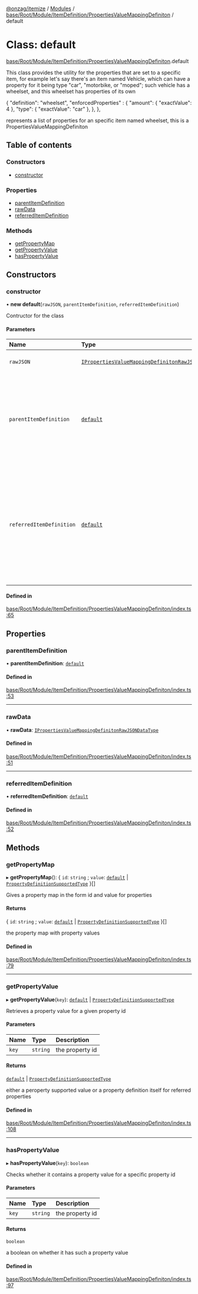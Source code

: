 [@onzag/itemize](../README.md) / [Modules](../modules.md) / [base/Root/Module/ItemDefinition/PropertiesValueMappingDefiniton](../modules/base_Root_Module_ItemDefinition_PropertiesValueMappingDefiniton.md) / default

# Class: default

[base/Root/Module/ItemDefinition/PropertiesValueMappingDefiniton](../modules/base_Root_Module_ItemDefinition_PropertiesValueMappingDefiniton.md).default

This class provides the utility for the properties that
are set to a specific item, for example let's say there's
an item named Vehicle, which can have a property for it
being type "car", "motorbike, or "moped"; such vehicle has
a wheelset, and this wheelset has properties of its own

{
  "definition": "wheelset",
  "enforcedProperties" : {
    "amount": {
      "exactValue": 4
    },
    "type": {
      "exactValue": "car"
    },
  },
},

represents a list of properties for an specific item named
wheelset, this is a PropertiesValueMappingDefiniton

## Table of contents

### Constructors

- [constructor](base_Root_Module_ItemDefinition_PropertiesValueMappingDefiniton.default.md#constructor)

### Properties

- [parentItemDefinition](base_Root_Module_ItemDefinition_PropertiesValueMappingDefiniton.default.md#parentitemdefinition)
- [rawData](base_Root_Module_ItemDefinition_PropertiesValueMappingDefiniton.default.md#rawdata)
- [referredItemDefinition](base_Root_Module_ItemDefinition_PropertiesValueMappingDefiniton.default.md#referreditemdefinition)

### Methods

- [getPropertyMap](base_Root_Module_ItemDefinition_PropertiesValueMappingDefiniton.default.md#getpropertymap)
- [getPropertyValue](base_Root_Module_ItemDefinition_PropertiesValueMappingDefiniton.default.md#getpropertyvalue)
- [hasPropertyValue](base_Root_Module_ItemDefinition_PropertiesValueMappingDefiniton.default.md#haspropertyvalue)

## Constructors

### constructor

• **new default**(`rawJSON`, `parentItemDefinition`, `referredItemDefinition`)

Contructor for the class

#### Parameters

| Name | Type | Description |
| :------ | :------ | :------ |
| `rawJSON` | [`IPropertiesValueMappingDefinitonRawJSONDataType`](../interfaces/base_Root_Module_ItemDefinition_PropertiesValueMappingDefiniton.IPropertiesValueMappingDefinitonRawJSONDataType.md) | the raw data as JSON |
| `parentItemDefinition` | [`default`](base_Root_Module_ItemDefinition.default.md) | the item definition that this node is located, its root; for the example above that would be the vehicle item definition |
| `referredItemDefinition` | [`default`](base_Root_Module_ItemDefinition.default.md) | the item definition that these properties are attempted to be set against, for the example above that would be the wheelset item definition |

#### Defined in

[base/Root/Module/ItemDefinition/PropertiesValueMappingDefiniton/index.ts:65](https://github.com/onzag/itemize/blob/f2f29986/base/Root/Module/ItemDefinition/PropertiesValueMappingDefiniton/index.ts#L65)

## Properties

### parentItemDefinition

• **parentItemDefinition**: [`default`](base_Root_Module_ItemDefinition.default.md)

#### Defined in

[base/Root/Module/ItemDefinition/PropertiesValueMappingDefiniton/index.ts:53](https://github.com/onzag/itemize/blob/f2f29986/base/Root/Module/ItemDefinition/PropertiesValueMappingDefiniton/index.ts#L53)

___

### rawData

• **rawData**: [`IPropertiesValueMappingDefinitonRawJSONDataType`](../interfaces/base_Root_Module_ItemDefinition_PropertiesValueMappingDefiniton.IPropertiesValueMappingDefinitonRawJSONDataType.md)

#### Defined in

[base/Root/Module/ItemDefinition/PropertiesValueMappingDefiniton/index.ts:51](https://github.com/onzag/itemize/blob/f2f29986/base/Root/Module/ItemDefinition/PropertiesValueMappingDefiniton/index.ts#L51)

___

### referredItemDefinition

• **referredItemDefinition**: [`default`](base_Root_Module_ItemDefinition.default.md)

#### Defined in

[base/Root/Module/ItemDefinition/PropertiesValueMappingDefiniton/index.ts:52](https://github.com/onzag/itemize/blob/f2f29986/base/Root/Module/ItemDefinition/PropertiesValueMappingDefiniton/index.ts#L52)

## Methods

### getPropertyMap

▸ **getPropertyMap**(): { `id`: `string` ; `value`: [`default`](base_Root_Module_ItemDefinition_PropertyDefinition.default.md) \| [`PropertyDefinitionSupportedType`](../modules/base_Root_Module_ItemDefinition_PropertyDefinition_types.md#propertydefinitionsupportedtype)  }[]

Gives a property map in the form id and value for properties

#### Returns

{ `id`: `string` ; `value`: [`default`](base_Root_Module_ItemDefinition_PropertyDefinition.default.md) \| [`PropertyDefinitionSupportedType`](../modules/base_Root_Module_ItemDefinition_PropertyDefinition_types.md#propertydefinitionsupportedtype)  }[]

the property map with property values

#### Defined in

[base/Root/Module/ItemDefinition/PropertiesValueMappingDefiniton/index.ts:79](https://github.com/onzag/itemize/blob/f2f29986/base/Root/Module/ItemDefinition/PropertiesValueMappingDefiniton/index.ts#L79)

___

### getPropertyValue

▸ **getPropertyValue**(`key`): [`default`](base_Root_Module_ItemDefinition_PropertyDefinition.default.md) \| [`PropertyDefinitionSupportedType`](../modules/base_Root_Module_ItemDefinition_PropertyDefinition_types.md#propertydefinitionsupportedtype)

Retrieves a property value for a given property id

#### Parameters

| Name | Type | Description |
| :------ | :------ | :------ |
| `key` | `string` | the property id |

#### Returns

[`default`](base_Root_Module_ItemDefinition_PropertyDefinition.default.md) \| [`PropertyDefinitionSupportedType`](../modules/base_Root_Module_ItemDefinition_PropertyDefinition_types.md#propertydefinitionsupportedtype)

either a peroperty supported value or a property
definition itself for referred properties

#### Defined in

[base/Root/Module/ItemDefinition/PropertiesValueMappingDefiniton/index.ts:108](https://github.com/onzag/itemize/blob/f2f29986/base/Root/Module/ItemDefinition/PropertiesValueMappingDefiniton/index.ts#L108)

___

### hasPropertyValue

▸ **hasPropertyValue**(`key`): `boolean`

Checks whether it contains a property value for a
specific property id

#### Parameters

| Name | Type | Description |
| :------ | :------ | :------ |
| `key` | `string` | the property id |

#### Returns

`boolean`

a boolean on whether it has such a property value

#### Defined in

[base/Root/Module/ItemDefinition/PropertiesValueMappingDefiniton/index.ts:97](https://github.com/onzag/itemize/blob/f2f29986/base/Root/Module/ItemDefinition/PropertiesValueMappingDefiniton/index.ts#L97)
